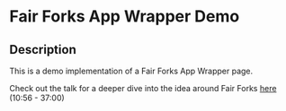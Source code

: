# Fair Forks App Wrapper Demo

## Description
This is a demo implementation of a Fair Forks App Wrapper page.

Check out the talk for a deeper dive into the idea around Fair Forks [here](https://youtu.be/LnUqh8NTOS4?t=656) (10:56 - 37:00)